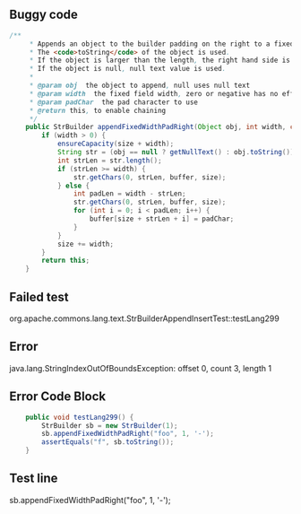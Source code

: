 

## Buggy code
```java
/**
     * Appends an object to the builder padding on the right to a fixed length.
     * The <code>toString</code> of the object is used.
     * If the object is larger than the length, the right hand side is lost.
     * If the object is null, null text value is used.
     * 
     * @param obj  the object to append, null uses null text
     * @param width  the fixed field width, zero or negative has no effect
     * @param padChar  the pad character to use
     * @return this, to enable chaining
     */
    public StrBuilder appendFixedWidthPadRight(Object obj, int width, char padChar) {
        if (width > 0) {
            ensureCapacity(size + width);
            String str = (obj == null ? getNullText() : obj.toString());
            int strLen = str.length();
            if (strLen >= width) {
                str.getChars(0, strLen, buffer, size);
            } else {
                int padLen = width - strLen;
                str.getChars(0, strLen, buffer, size);
                for (int i = 0; i < padLen; i++) {
                    buffer[size + strLen + i] = padChar;
                }
            }
            size += width;
        }
        return this;
    }
```

## Failed test
org.apache.commons.lang.text.StrBuilderAppendInsertTest::testLang299

## Error
java.lang.StringIndexOutOfBoundsException: offset 0, count 3, length 1

## Error Code Block
```java
    public void testLang299() {
        StrBuilder sb = new StrBuilder(1);
        sb.appendFixedWidthPadRight("foo", 1, '-');
        assertEquals("f", sb.toString());
    }
```

## Test line
sb.appendFixedWidthPadRight("foo", 1, '-');